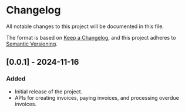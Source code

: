 # Changelog

All notable changes to this project will be documented in this file.

The format is based on [Keep a Changelog](https://keepachangelog.com/),
and this project adheres to [Semantic Versioning](https://semver.org/).

## [0.0.1] - 2024-11-16
### Added
- Initial release of the project.
- APIs for creating invoices, paying invoices, and processing overdue invoices.
